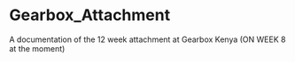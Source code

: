 # Gearbox_Attachment
A documentation of the 12 week attachment at Gearbox Kenya
(ON WEEK 8 at the moment)
 
